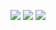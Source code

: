 

![](https://github-readme-stats.vercel.app/api?username=jimryychao&show_icons=true&theme=radical)
![](https://github-readme-stats.vercel.app/api/top-langs?username=jimryychao&layout=compact&langs_count=5)
![](https://github-profile-trophy.vercel.app/?username=jimryychao)